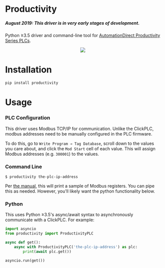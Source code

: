 Productivity
============

##### August 2019: This driver is in very early stages of development.

Python ≥3.5 driver and command-line tool for [AutomationDirect Productivity Series PLCs](https://www.automationdirect.com/adc/overview/catalog/programmable_controllers/productivity_series_controllers).

<p align="center">
  <img src="https://www.automationdirect.com/images/overviews/p-series-cpus_400.jpg" />
</p>

Installation
============

```
pip install productivity
```

Usage
=====

### PLC Configuration

This driver uses Modbus TCP/IP for communication. Unlike the ClickPLC, modbus
addresses need to be manually configured in the PLC firmware.

To do this, go to `Write Program → Tag Database`, scroll down to the values you
care about, and click the `Mod Start` cell of each value. This will assign
Modbus addresses (e.g. `300001`) to the values.

### Command Line

```
$ productivity the-plc-ip-address
```

Per [the manual](https://cdn.automationdirect.com/static/manuals/p2userm/p2userm.pdf),
this will print a sample of Modbus registers. You can pipe this as needed.
However, you'll likely want the python functionality below.

### Python

This uses Python ≥3.5's async/await syntax to asynchronously communicate with
a ClickPLC. For example:

```python
import asyncio
from productivity import ProductivityPLC

async def get():
    async with ProductivityPLC('the-plc-ip-address') as plc:
        print(await plc.get())

asyncio.run(get())
```

<!-- The entire API is `get` and `set`, and takes a range of inputs:

```python
>>> await plc.get('df1')
0.0
>>> await plc.get('df1-df20')
{'df1': 0.0, 'df2': 0.0, ..., 'df20': 0.0}
>>> await plc.get('y101-y316')
{'y101': False, 'y102': False, ..., 'y316': False}

>>> await plc.set('df1', 0.0)  # Sets DF1 to 0.0
>>> await plc.set('df1', [0.0, 0.0, 0.0])  # Sets DF1-DF3 to 0.0.
>>> await plc.set('y101', True)  # Sets Y101 to true
```

Currently, only X, Y, and DF are supported. I personally haven't needed to
use the other categories, but they are straightforward to add if needed. -->
